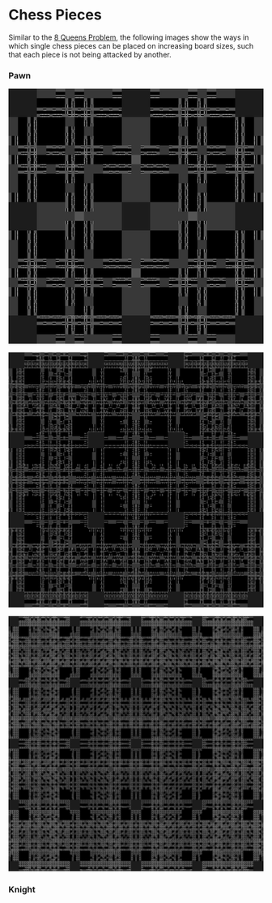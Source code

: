 # Chess Pieces

Similar to the [8 Queens Problem](8-queens-problem.md), the following images show the ways in which single chess pieces can be placed on increasing board sizes, such that each piece is not being attacked by another.

### Pawn

![Pawn placement on a 3x3 board](../.gitbook/assets/pawnsboard_3.png)

![Pawn placement on a 4x4 board](../.gitbook/assets/pawnsboard_4.png)

![Pawn placement on a 5x5 board](../.gitbook/assets/pawnsboard_5.png)

### Knight



